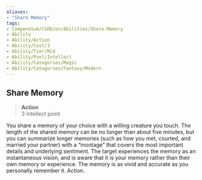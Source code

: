 ```yaml
---
aliases:
- "Share Memory"
tags:
- Compendium/CSRD/en/Abilities/Share-Memory
- Ability
- Ability/Action
- Ability/Cost/3
- Ability/Tier/Mid
- Ability/Pool/Intellect
- Ability/Categories/Magic
- Ability/Categories/Fantasy/Modern
---
```


  
## Share Memory
>**Action**  
>3 Intellect point

You share a memory of your choice with a willing creature you touch. The length of the shared memory can be no longer than about five minutes, but you can summarize longer memories (such as how you met, courted, and married your partner) with a “montage” that covers the most important details and underlying sentiment. The target experiences the memory as an instantaneous vision, and is aware that it is your memory rather than their own memory or experience. The memory is as vivid and accurate as you personally remember it. Action. 








